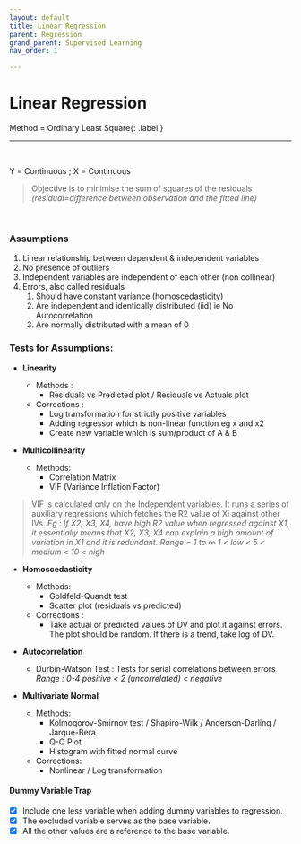 ```yaml
---
layout: default
title: Linear Regression
parent: Regression
grand_parent: Supervised Learning
nav_order: 1

---
```

# Linear Regression
Method = Ordinary Least Square{: .label }

___

&nbsp;

Y = Continuous ; X = Continuous

> Objective is to minimise the sum of squares of the residuals _(residual=difference between observation and the fitted line)_

&nbsp;


### Assumptions
1. Linear relationship between dependent & independent variables
2. No presence of outliers
3. Independent variables are independent of each other (non collinear)
4. Errors, also called residuals
   1. Should have constant variance (homoscedasticity)
   2. Are independent and identically distributed (iid) ie No Autocorrelation
   3. Are normally distributed with a mean of 0

### Tests for Assumptions:
* **Linearity**
  * Methods :
    * Residuals vs Predicted plot / Residuals vs Actuals plot
  * Corrections :
    * Log transformation for strictly positive variables
    * Adding regressor which is non-linear function eg x and x2
    * Create new variable which is sum/product of A & B

* **Multicollinearity**
  * Methods:
    * Correlation Matrix
    * VIF (Variance Inflation Factor)
> VIF is calculated only on the Independent variables. It runs a series of auxiliary regressions which fetches the R2 value of Xi against other IVs.
_Eg : If X2, X3, X4, have high R2 value when regressed against X1, it essentially means that X2, X3, X4 can explain a high amount of variation in X1 and it is redundant._ _Range = 1 to ∞ 1 < low < 5 < medium < 10 < high_

* **Homoscedasticity**
  * Methods:
    * Goldfeld-Quandt test
    * Scatter plot (residuals vs predicted)
  * Corrections :
    * Take actual or predicted values of DV and plot it against errors. The plot should be random. If there is a trend, take log of DV.

* **Autocorrelation**
  * Durbin-Watson Test : Tests for serial correlations between errors
_Range : 0-4 positive < 2 (uncorrelated) < negative_

* **Multivariate Normal**
  * Methods:
    * Kolmogorov-Smirnov test / Shapiro-Wilk / Anderson-Darling / Jarque-Bera
    * Q-Q Plot
    * Histogram with fitted normal curve
  * Corrections:
    * Nonlinear / Log transformation


#### **Dummy Variable Trap**
- [x] Include one less variable when adding dummy variables to regression.
- [x] The excluded variable serves as the base variable.
- [x] All the other values are a reference to the base variable.
